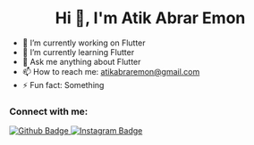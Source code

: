  <h1 align="center">Hi 👋, I'm Atik Abrar Emon</h1>

- 🔭 I’m currently working on Flutter
- 🌱 I’m currently learning Flutter
- 💬 Ask me anything about Flutter 
- 📫 How to reach me: atikabraremon@gmail.com
- ⚡ Fun fact: Something

### Connect with me:
<div id="badges">
<a href="https://github.com/atikabraremon">
    <img src="https://img.shields.io/badge/Github-white?style=for-the-badge&logo=Github&logoColor=black" alt="Github Badge"/>
  </a>
 <a href="https://www.instagram.com/atikabraremon">
    <img src="https://img.shields.io/badge/Instagram-purple?style=for-the-badge&logo=instagram&logoColor=white" alt="Instagram Badge"/>
  </a>
</div>
